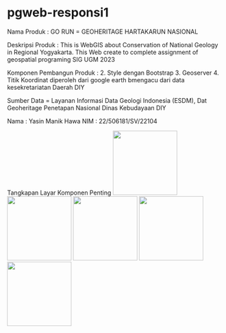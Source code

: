 # pgweb-responsi1
Nama Produk : GO RUN = GEOHERITAGE HARTAKARUN NASIONAL


Deskripsi Produk : This is WebGIS about Conservation of National Geology in Regional Yogyakarta. This Web create to complete assignment of geospatial programing SIG UGM 2023


Komponen Pembangun Produk :
2. Style dengan Bootstrap 
3. Geoserver 
4. Titik Koordinat diperoleh dari google earth bmengacu dari data kesekretariatan Daerah DIY 

Sumber Data = Layanan Informasi Data Geologi Indonesia (ESDM), Dat Geoheritage Penetapan Nasional Dinas Kebudayaan DIY

Nama : Yasin Manik Hawa
NIM : 22/506181/SV/22104

Tangkapan Layar Komponen Penting 
<img src="../asset/img/kompo1.png" width="150" style="max-width: 100%;">
<img src="../asset/img/kompo2.png" width="150" style="max-width: 100%;">
<img src="../asset/img/kompo3.png" width="150" style="max-width: 100%;">
<img src="../asset/img/kompo4.png" width="150" style="max-width: 100%;">
<img src="../asset/img/kompo5.png" width="150" style="max-width: 100%;">
